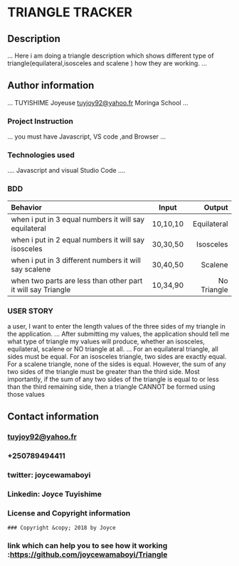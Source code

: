 # TRIANGLE TRACKER
## Description
...
Here i am doing a triangle description which shows different type of triangle(equilateral,isosceles and scalene ) how they are working.
...
## Author information
...
TUYISHIME Joyeuse
tuyjoy92@yahoo.fr
Moringa School
...
### Project Instruction
...
you must have Javascript, VS code ,and Browser
...
### Technologies used
....
Javascript  and 
visual Studio Code
....
### BDD
| Behavior                                                         | Input     |  Output      |
| :----------------------------------------------------------------| :--------:| -----------: |
| when i put in 3 equal numbers it will say equilateral            | 10,10,10  | Equilateral  |
| when i put in 2 equal numbers it will say  isosceles             | 30,30,50 |  Isosceles   |
| when i put in 3 different numbers it will say scalene            | 30,40,50  | Scalene      |
| when two parts are less than other part it will say Triangle     | 10,34,90  | No Triangle     |

### USER STORY
  
  a user, I want to enter the length values of the three sides of my triangle in the application.
  ...
  After submitting my values, the application should tell me what type of triangle my values will produce, whether an isosceles, equilateral, scalene or NO triangle at all.
  ...
  For an equilateral triangle, all sides must be equal.
  For an isosceles triangle, two sides are exactly equal.
  For a scalene triangle, none of the sides is equal. However, the sum of any two sides of the triangle must be greater than the third side.
  Most importantly, if the sum of any two sides of the triangle is equal to or less than the third remaining side, then a triangle CANNOT be formed using those values
## Contact information
### tuyjoy92@yahoo.fr
### +250789494411
### twitter: joycewamaboyi
### Linkedin: Joyce Tuyishime
### License and Copyright information
    ### Copyright &copy; 2018 by Joyce
### link which can help you to see how it working :https://github.com/joycewamaboyi/Triangle

